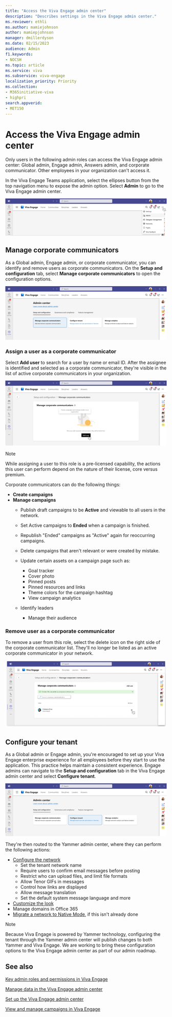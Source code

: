 ```yaml
---
title: "Access the Viva Engage admin center"
description: "Describes settings in the Viva Engage admin center."
ms.reviewer: ethli
ms.author: mamiejohnson
author: mamiepjohnson
manager: dmillerdyson
ms.date: 02/15/2023
audience: Admin
f1.keywords:
- NOCSH
ms.topic: article
ms.service: viva
ms.subservice: viva-engage
localization_priority: Priority
ms.collection:  
- M365initiative-viva
- highpri
search.appverid:
- MET150
---
```


# Access the Viva Engage admin center

Only users in the following admin roles can access the Viva Engage admin center: Global admin, Engage admin, Answers admin, and corporate communicator. Other employees in your organization can't access it.

In the Viva Engage Teams application, select the ellipses button from the top navigation menu to expose the admin option. Select **Admin** to go to the Viva Engage admin center.

[![Screenshot of the entrypoint into the Viva Engage admin center.](/viva/media/engage/admin/admin-entrypoint.png)](/viva/media/engage/admin/admin-entrypoint.png#lightbox)

## Manage corporate communicators  

As a Global admin, Engage admin, or corporate communicator, you can identify and remove users as corporate communicators. On the **Setup and configuration** tab, select **Manage corporate communicators** to open the configuration options.  

[![Screenshot of the interface for managing corporate communicators.](/viva/media/engage/admin/manage-corpcomms.png)](/viva/media/engage/admin/manage-corpcomms.png#lightbox)

### Assign a user as a corporate communicator

Select **Add user** to search for a user by name or email ID. After the assignee is identified and selected as a corporate communicator, they're visible in the list of active corporate communicators in your organization.  

[![Screenshot of the interface for adding corporate communicators.](/viva/media/engage/admin/add-corp-comms.png)](/viva/media/engage/admin/add-corp-comms.png#lightbox)

>[!NOTE]
> While assigning a user to this role is a pre-licensed capability, the actions this user can perform depend on the nature of their license, core versus premium.  

Corporate communicators can do the following things:

- **Create campaigns**
- **Manage campaigns**
    - Publish draft campaigns to be **Active** and viewable to all users in the network.
    - Set Active campaigns to **Ended** when a campaign is finished.
    - Republish "Ended" campaigns as "Active" again for reoccurring campaigns.
    - Delete campaigns that aren't relevant or were created by mistake.
    - Update certain assets on a campaign page such as:
        - Goal tracker
        - Cover photo
        - Pinned posts
        - Pinned resources and links
        - Theme colors for the campaign hashtag
        - View campaign analytics

    - Identify leaders
        - Manage their audience

### Remove user as a corporate communicator

To remove a user from this role, select the delete icon on the right side of the corporate communicator list. They'll no longer be listed as an active corporate communicator in your network.

[![Screenshot of the interface for removing a corporate communicator in Viva Engage.](/viva/media/engage/admin/remove-corp-comm.png)](/viva/media/engage/admin/remove-corp-comm.png#lightbox)

## Configure your tenant

As a Global admin or Engage admin, you're encouraged to set up your Viva Engage enterprise experience for all employees before they start to use the application. This practice helps maintain a consistent experience. Engage admins can navigate to the **Setup and configuration** tab in the Viva Engage admin center and select **Configure tenant**.  

[![Screenshot of the interface for configuring the tenant in Viva Engage.](/viva/media/engage/admin/config-tenant.png)](/viva/media/engage/admin/config-tenant.png#lightbox)

They're then routed to the Yammer admin center, where they can perform the following actions:  

- [Configure the network](/yammer/configure-your-yammer-network/configure-yammer)
    - Set the tenant network name
    - Require users to confirm email messages before posting
    - Restrict who can upload files, and limit file formats
    - Allow Tenor GIFs in messages
    - Control how links are displayed
    - Allow message translation
    - Set the default system message language and more
- [Customize the look](/yammer/configure-your-yammer-network/customize-the-look-of-yammer)
- Manage domains in Office 365  
- [Migrate a network to Native Mode](/yammer/configure-your-yammer-network/native-mode-step-by-step-guide), if this isn't already done

>[!NOTE]
> Because Viva Engage is powered by Yammer technology, configuring the tenant through the Yammer admin center will publish changes to both Yammer and Viva Engage. We are working to bring these configuration options to the Viva Engage admin center as part of our admin roadmap.

## See also

[Key admin roles and permissions in Viva Engage](/Viva/engage/eac-key-admin-roles-permissions)

[Manage data in the Viva Engage admin center](/Viva/engage/eac-as-manage-data)

[Set up the Viva Engage admin center](/Viva/engage/eac-get-started)

[View and manage campaigns in Viva Engage](/Viva/engage/campaigns)
